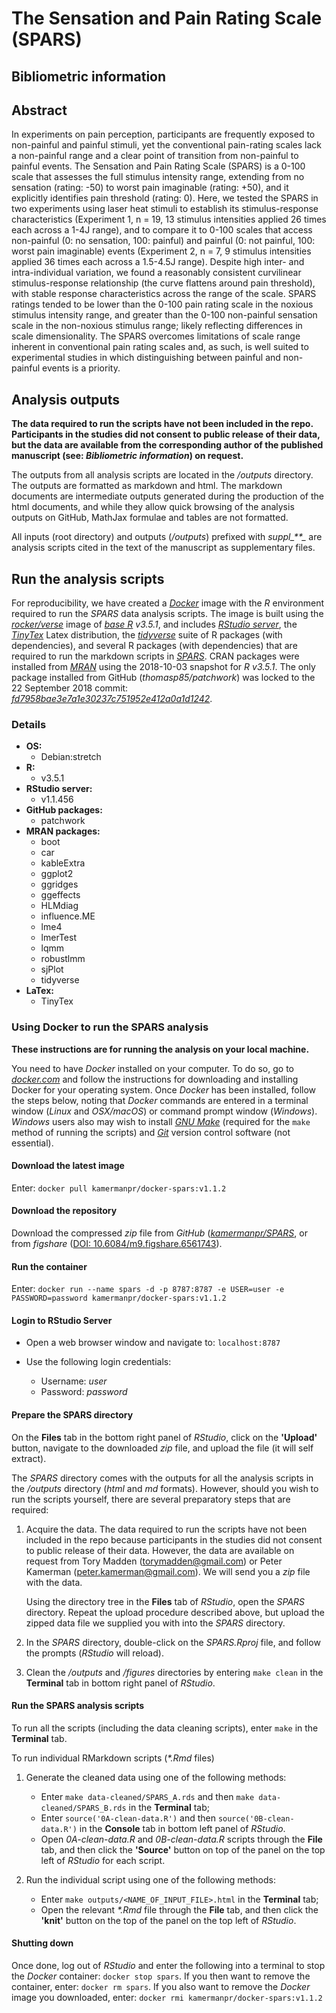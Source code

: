 # The Sensation and Pain Rating Scale (SPARS)

## Bibliometric information


## Abstract

In experiments on pain perception, participants are frequently exposed to non-painful and painful stimuli, yet the conventional pain-rating scales lack a non-painful range and a clear point of transition from non-painful to painful events. The Sensation and Pain Rating Scale (SPARS) is a 0-100 scale that assesses the full stimulus intensity range, extending from no sensation (rating: -50) to worst pain imaginable (rating: +50), and it explicitly identifies pain threshold (rating: 0).  Here, we tested the SPARS in two experiments using laser heat stimuli to establish its stimulus-response characteristics (Experiment 1, n = 19, 13 stimulus intensities applied 26 times each across a 1-4J range), and to compare it to 0-100 scales that access non-painful (0: no sensation, 100: painful) and painful (0: not painful, 100: worst pain imaginable) events (Experiment 2, n = 7, 9 stimulus intensities applied 36 times each across a 1.5-4.5J range). Despite high inter- and intra-individual variation, we found a reasonably consistent curvilinear stimulus-response relationship (the curve flattens around pain threshold), with stable response characteristics across the range of the scale.  SPARS ratings tended to be lower than the 0-100 pain rating scale in the noxious stimulus intensity range, and greater than the 0-100 non-painful sensation scale in the non-noxious stimulus range; likely reflecting differences in scale dimensionality. The SPARS overcomes limitations of scale range inherent in conventional pain rating scales and, as such, is well suited to experimental studies in which distinguishing between painful and non-painful events is a priority.

## Analysis outputs

**The data required to run the scripts have not been included in the repo. Participants in the studies did not consent to public release of their data, but the data are available from the corresponding author of the published manuscript (see: _Bibliometric information_) on request.**

The outputs from all analysis scripts are located in the _/outputs_ directory. The outputs are formatted as markdown and html. The markdown documents are intermediate outputs generated during the production of the html documents, and while they allow quick browsing of the analysis outputs on GitHub, MathJax formulae and tables are not formatted. 

All inputs (root directory) and outputs (_/outputs_) prefixed with _suppl\_\*\*\__ are analysis scripts cited in the text of the manuscript as supplementary files. 

## Run the analysis scripts

For reproducibility, we have created a [_Docker_](https://www.docker.com) image with the _R_ environment required to run the _SPARS_ data analysis scripts. The image is built using the [_rocker/verse_](https://hub.docker.com/r/rocker/verse/) image of [_base R_](https://cran.r-project.org/) _v3.5.1_, and includes [_RStudio server_](https://www.rstudio.com/products/rstudio/#Server), the [_TinyTex_](https://yihui.name/tinytex/) Latex distribution, the [_tidyverse_](https://www.tidyverse.org/) suite of R packages (with dependencies), and several R packages (with dependencies) that are required to run the markdown scripts in [_SPARS_](https://github.com/kamermanpr/SPARS). CRAN packages were installed from [_MRAN_](https://mran.microsoft.com/timemachine) using the 2018-10-03 snapshot for _R v3.5.1_. The only package installed from GitHub (_thomasp85/patchwork_) was locked to the 22 September 2018 commit: [_fd7958bae3e7a1e30237c751952e412a0a1d1242_](https://github.com/thomasp85/patchwork/tree/fd7958bae3e7a1e30237c751952e412a0a1d1242).

### Details
- **OS:**  
    - Debian:stretch  
- **R:**  
    - v3.5.1   
- **RStudio server:**  
    - v1.1.456
- **GitHub packages:**  
    - patchwork  
- **MRAN packages:**  
    - boot  
    - car  
    - kableExtra
    - ggplot2
    - ggridges
    - ggeffects
    - HLMdiag
    - influence.ME
    - lme4
    - lmerTest
    - lqmm
    - robustlmm
    - sjPlot
    - tidyverse 
- **LaTex:**   
    - TinyTex

### Using Docker to run the SPARS analysis

**These instructions are for running the analysis on your local machine.**

You need to have _Docker_ installed on your computer. To do so, go to [_docker.com_](https://www.docker.com/community-edition#/download) and follow the instructions for downloading and installing Docker for your operating system. Once _Docker_ has been installed, follow the steps below, noting that _Docker_ commands are entered in a terminal window (_Linux_ and _OSX/macOS_) or command prompt window (_Windows_). _Windows_ users also may wish to install [_GNU Make_](http://gnuwin32.sourceforge.net/downlinks/make.php) (required for the `make` method of running the scripts) and [_Git_](https://gitforwindows.org/) version control software (not essential). 

#### Download the latest image

Enter: `docker pull kamermanpr/docker-spars:v1.1.2`

#### Download the repository

Download the compressed _zip_ file from _GitHub_ ([_kamermanpr/SPARS_](https://github.com/kamermanpr/SPARS), or from _figshare_ ([DOI: 10.6084/m9.figshare.6561743](https://doi.org/10.6084/m9.figshare.6561743)). 

#### Run the container

Enter: `docker run --name spars -d -p 8787:8787 -e USER=user -e PASSWORD=password kamermanpr/docker-spars:v1.1.2`

#### Login to RStudio Server

- Open a web browser window and navigate to: `localhost:8787`

- Use the following login credentials: 
    - Username: _user_	
    - Password: _password_
    
#### Prepare the SPARS directory

On the **Files** tab in the bottom right panel of _RStudio_, click on the **'Upload'** button, navigate to the downloaded _zip_ file, and upload the file (it will self extract).

The _SPARS_ directory comes with the outputs for all the analysis scripts in the _/outputs_ directory (_html_ and _md_ formats). However, should you wish to run the scripts yourself, there are several preparatory steps that are required:  

1. Acquire the data. The data required to run the scripts have not been included in the repo because participants in the studies did not consent to public release of their data. However, the data are available on request from Tory Madden (torymadden@gmail.com) or Peter Kamerman (peter.kamerman@gmail.com). We will send you a _zip_ file with the data.

    Using the directory tree in the **Files** tab of _RStudio_, open the _SPARS_ directory. Repeat the upload procedure described above, but upload the zipped data file we supplied you with into the _SPARS_ directory. 

2. In the _SPARS_ directory, double-click on the _SPARS.Rproj_ file, and follow the prompts (_RStudio_ will reload).

3. Clean the _/outputs_ and _/figures_ directories by entering `make clean` in the **Terminal** tab in bottom right panel of _RStudio_.

#### Run the SPARS analysis scripts

To run all the scripts (including the data cleaning scripts), enter `make` in the **Terminal** tab. 

To run individual RMarkdown scripts (_\*.Rmd_ files)

1. Generate the cleaned data using one of the following methods:  
    - Enter `make data-cleaned/SPARS_A.rds` and then `make data-cleaned/SPARS_B.rds` in the **Terminal** tab;  
    - Enter `source('0A-clean-data.R')` and then `source('0B-clean-data.R')` in the **Console** tab in bottom left panel of _RStudio_.  
    - Open _0A-clean-data.R_ and _0B-clean-data.R_ scripts through the **File** tab, and then click the **'Source'** button on top of the panel on the top left of _RStudio_ for each script.  
    
2. Run the individual script using one of the following methods:  
    - Enter `make outputs/<NAME_OF_INPUT_FILE>.html` in the **Terminal** tab;  
    - Open the relevant _\*.Rmd_ file through the **File** tab, and then click the **'knit'** button on the top of the panel on the top left of _RStudio_.   

#### Shutting down

Once done, log out of _RStudio_ and enter the following into a terminal to stop the _Docker_ container: `docker stop spars`. If you then want to remove the container, enter: `docker rm spars`. If you also want to remove the _Docker_ image you downloaded, enter: `docker rmi kamermanpr/docker-spars:v1.1.2`

